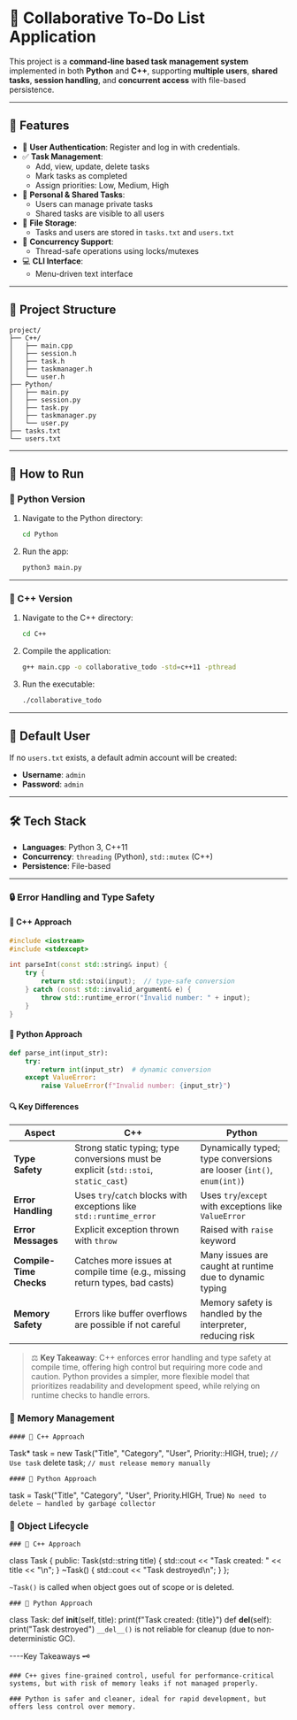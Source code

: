 # 📝 Collaborative To-Do List Application

This project is a **command-line based task management system** implemented in both **Python** and **C++**, supporting **multiple users**, **shared tasks**, **session handling**, and **concurrent access** with file-based persistence.

---

## 🌟 Features

- 🔐 **User Authentication**: Register and log in with credentials.
- ✅ **Task Management**:
  - Add, view, update, delete tasks
  - Mark tasks as completed
  - Assign priorities: Low, Medium, High
- 👤 **Personal & Shared Tasks**:
  - Users can manage private tasks
  - Shared tasks are visible to all users
- 💾 **File Storage**:
  - Tasks and users are stored in `tasks.txt` and `users.txt`
- 🧵 **Concurrency Support**:
  - Thread-safe operations using locks/mutexes
- 💻 **CLI Interface**:
  - Menu-driven text interface

---

## 📁 Project Structure

```
project/
├── C++/
│   ├── main.cpp
│   ├── session.h
│   ├── task.h
│   ├── taskmanager.h
│   └── user.h
├── Python/
│   ├── main.py
│   ├── session.py
│   ├── task.py
│   ├── taskmanager.py
│   └── user.py
├── tasks.txt
└── users.txt
```

---

## 🚀 How to Run

### 🐍 Python Version

1. Navigate to the Python directory:
   ```bash
   cd Python
   ```

2. Run the app:
   ```bash
   python3 main.py
   ```

---

### 🧾 C++ Version

1. Navigate to the C++ directory:
   ```bash
   cd C++
   ```

2. Compile the application:
   ```bash
   g++ main.cpp -o collaborative_todo -std=c++11 -pthread
   ```

3. Run the executable:
   ```bash
   ./collaborative_todo
   ```

---

## 👥 Default User

If no `users.txt` exists, a default admin account will be created:
- **Username**: `admin`
- **Password**: `admin`

---

## 🛠️ Tech Stack

- **Languages**: Python 3, C++11
- **Concurrency**: `threading` (Python), `std::mutex` (C++)
- **Persistence**: File-based

---

### 🔒 **Error Handling and Type Safety**


#### 🧱 C++ Approach

```cpp
#include <iostream>
#include <stdexcept>

int parseInt(const std::string& input) {
    try {
        return std::stoi(input);  // type-safe conversion
    } catch (const std::invalid_argument& e) {
        throw std::runtime_error("Invalid number: " + input);
    }
}
```

#### 🐍 Python Approach

```python
def parse_int(input_str):
    try:
        return int(input_str)  # dynamic conversion
    except ValueError:
        raise ValueError(f"Invalid number: {input_str}")
```

#### 🔍 Key Differences

| Aspect                | C++                                                | Python                                             |
|-----------------------|-----------------------------------------------------|----------------------------------------------------|
| **Type Safety**        | Strong static typing; type conversions must be explicit (`std::stoi`, `static_cast`) | Dynamically typed; type conversions are looser (`int()`, `enum(int)`) |
| **Error Handling**     | Uses `try`/`catch` blocks with exceptions like `std::runtime_error` | Uses `try`/`except` with exceptions like `ValueError` |
| **Error Messages**     | Explicit exception thrown with `throw` | Raised with `raise` keyword |
| **Compile-Time Checks**| Catches more issues at compile time (e.g., missing return types, bad casts) | Many issues are caught at runtime due to dynamic typing |
| **Memory Safety**      | Errors like buffer overflows are possible if not careful | Memory safety is handled by the interpreter, reducing risk |

> ⚖️ **Key Takeaway**: C++ enforces error handling and type safety at compile time, offering high control but requiring more code and caution. Python provides a simpler, more flexible model that prioritizes readability and development speed, while relying on runtime checks to handle errors.


### 🧠 Memory Management 
    #### 🧱 C++ Approach
Task* task = new Task("Title", "Category", "User", Priority::HIGH, true);
`// Use task`
delete task;  `// must release memory manually`

    #### 🐍 Python Approach
task = Task("Title", "Category", "User", Priority.HIGH, True)
`No need to delete – handled by garbage collector`

### 🔄 Object Lifecycle
    ### 🧱 C++ Approach
class Task {
public:
    Task(std::string title) {
        std::cout << "Task created: " << title << "\n";
    }
    ~Task() {
        std::cout << "Task destroyed\n";
    }
};

`~Task()` is called when object goes out of scope or is deleted.
      
    ### 🐍 Python Approach
class Task:
    def __init__(self, title):
        print(f"Task created: {title}")
    def __del__(self):
        print("Task destroyed")
`__del__()` is not reliable for cleanup (due to non-deterministic GC).

----Key Takeaways 🗝️

    ### C++ gives fine-grained control, useful for performance-critical systems, but with risk of memory leaks if not managed properly.

    ### Python is safer and cleaner, ideal for rapid development, but offers less control over memory.
